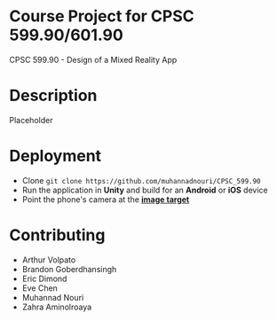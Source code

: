 # Course Project for CPSC 599.90/601.90
CPSC 599.90 - Design of a Mixed Reality App

# Description
Placeholder

# Deployment
- Clone `git clone https://github.com/muhannadnouri/CPSC_599.90`
- Run the application in **Unity** and build for an **Android** or **iOS** device
- Point the phone's camera at the [**image target**]()

# Contributing
- Arthur Volpato
- Brandon Goberdhansingh
- Eric Dimond
- Eve Chen
- Muhannad Nouri
- Zahra Aminolroaya
